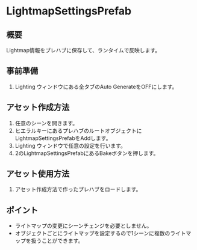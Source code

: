 # LightmapSettingsPrefab
## 概要
Lightmap情報をプレハブに保存して、ランタイムで反映します。 

## 事前準備
1. Lighting ウィンドウにある全タブのAuto GenerateをOFFにします。 

## アセット作成方法
1. 任意のシーンを開きます。
2. ヒエラルキーにあるプレハブのルートオブジェクトにLightmapSettingsPrefabをAddします。
3. Lighting ウィンドウで任意の設定を行います。
4. 2のLightmapSettingsPrefabにあるBakeボタンを押します。

## アセット使用方法
1. アセット作成方法で作ったプレハブをロードします。

## ポイント
- ライトマップの変更にシーンチェンジを必要としません。 
- オブジェクトごとにライトマップを設定するので1シーンに複数のライトマップを扱うことができます。 
